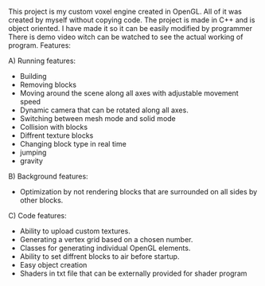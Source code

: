 This project is my custom voxel engine created in OpenGL. All of it was created by myself without copying code. The project is made in C++ and is object oriented. I have made it so it can be easily modified by programmer
There is demo video witch can be watched to see the actual working of program.
Features:


A) Running features:
  - Building
  - Removing blocks
  - Moving around the scene along all axes with adjustable movement speed
  - Dynamic camera that can be rotated along all axes.
  - Switching between mesh mode and solid mode
  - Collision with blocks
  - Diffrent texture blocks
  - Changing block type in real time
  - jumping
  - gravity

B) Background features:
  - Optimization by not rendering blocks that are surrounded on all sides by other blocks.

C) Code features:
  - Ability to upload custom textures.
  - Generating a vertex grid based on a chosen number.
  - Classes for generating individual OpenGL elements.
  - Ability to set diffrent blocks to air before startup.
  - Easy object creation
  - Shaders in txt file that can be externally provided for shader program
